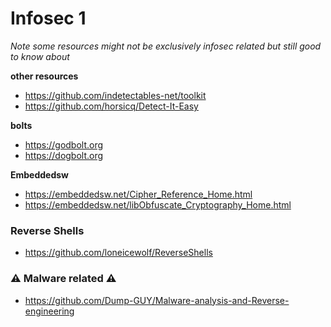 # Infosec 1
*Note some resources might not be exclusively infosec related but still good to know about*

**other resources**
- https://github.com/indetectables-net/toolkit
- https://github.com/horsicq/Detect-It-Easy

**bolts**
- https://godbolt.org
- https://dogbolt.org

**Embeddedsw**
- https://embeddedsw.net/Cipher_Reference_Home.html
- https://embeddedsw.net/libObfuscate_Cryptography_Home.html

### Reverse Shells
- https://github.com/loneicewolf/ReverseShells


### ⚠️ Malware related ⚠️
- https://github.com/Dump-GUY/Malware-analysis-and-Reverse-engineering
